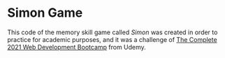 # Simon Game

This code of the memory skill game called _Simon_ was created in order to practice for academic purposes, and it was a challenge of [The Complete 2021 Web Development Bootcamp](https://www.udemy.com/course/the-complete-web-development-bootcamp/) from Udemy.
